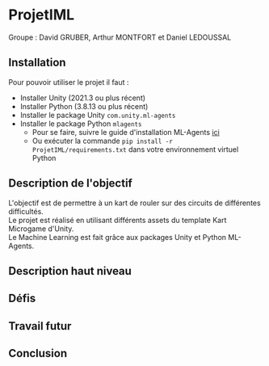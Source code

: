 # ProjetIML

Groupe : David GRUBER, Arthur MONTFORT et Daniel LEDOUSSAL

## Installation
Pour pouvoir utiliser le projet il faut :
* Installer Unity (2021.3 ou plus récent)
* Installer Python (3.8.13 ou plus récent)
* Installer le package Unity `com.unity.ml-agents`
* Installer le package Python `mlagents`
    * Pour se faire, suivre le guide d'installation ML-Agents [ici](https://github.com/Unity-Technologies/ml-agents/blob/develop/docs/Installation.md)
    * Ou exécuter la commande `pip install -r ProjetIML/requirements.txt` dans votre environnement virtuel Python


## Description de l'objectif
L'objectif est de permettre à un kart de rouler sur des circuits de différentes difficultés.  
Le projet est réalisé en utilisant différents assets du template Kart Microgame d'Unity.  
Le Machine Learning est fait grâce aux packages Unity et Python ML-Agents.

## Description haut niveau

## Défis

## Travail futur

## Conclusion

